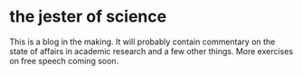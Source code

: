 # the jester of science

This is a blog in the making. It will probably contain commentary on the state of affairs in academic research and a few other things. More exercises on free speech coming soon.

